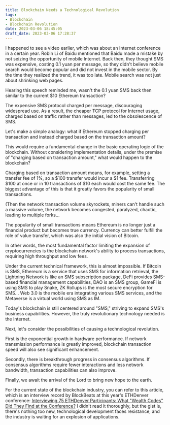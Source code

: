 ```yaml
---
title: Blockchain Needs a Technological Revolution
tags: 
- Blockchain
- Blockchain Revolution
date: 2023-03-06 18:45:05
draft_date: 2023-03-06 17:28:37
---
```


I happened to see a video earlier, which was about an Internet conference in a certain year. Robin Li of Baidu mentioned that Baidu made a mistake by not seizing the opportunity of mobile Internet. Back then, they thought SMS was expensive, costing 0.1 yuan per message, so they didn't believe mobile search would become popular and did not invest in the mobile sector. By the time they realized the trend, it was too late. Mobile search was not just about shrinking web pages.

Hearing this speech reminded me, wasn't the 0.1 yuan SMS back then similar to the current $10 Ethereum transaction?

The expensive SMS protocol charged per message, discouraging widespread use. As a result, the cheaper TCP protocol for Internet usage, charged based on traffic rather than messages, led to the obsolescence of SMS.

Let's make a simple analogy: what if Ethereum stopped charging per transaction and instead charged based on the transaction amount?

This would require a fundamental change in the basic operating logic of the blockchain. Without considering implementation details, under the premise of "charging based on transaction amount," what would happen to the blockchain?

Charging based on transaction amount means, for example, setting a transfer fee of 1%, so a $100 transfer would incur a $1 fee. Transferring $100 at once or in 10 transactions of $10 each would cost the same fee. The biggest advantage of this is that it greatly favors the popularity of small transactions.

(Then the network transaction volume skyrockets, miners can't handle such a massive volume, the network becomes congested, paralyzed, chaotic, leading to multiple forks...

The popularity of small transactions means Ethereum is no longer just a financial product but becomes true currency. Currency can better fulfill the role of value transfer, which was also the initial vision of Bitcoin.

In other words, the most fundamental factor limiting the expansion of cryptocurrencies is the blockchain network's ability to process transactions, requiring high throughput and low fees.

Under the current technical framework, this is almost impossible. If Bitcoin is SMS, Ethereum is a service that uses SMS for information retrieval, the Lightning Network is like an SMS subscription package, DeFi provides SMS-based financial management capabilities, DAO is an SMS group, GameFi is using SMS to play Snake, ZK Rollups is the most secure encryption for SMS... Web 3.0 is the mobile era integrating various SMS services, and the Metaverse is a virtual world using SMS as IM.

Today's blockchain is still centered around "SMS," striving to expand SMS's business capabilities. However, the truly revolutionary technology needed is the Internet.

Next, let's consider the possibilities of causing a technological revolution.

First is the exponential growth in hardware performance. If network transmission performance is greatly improved, blockchain transaction speed will also see significant enhancement.

Secondly, there is breakthrough progress in consensus algorithms. If consensus algorithms require fewer interactions and less network bandwidth, transaction capabilities can also improve.

Finally, we await the arrival of the Lord to bring new hope to the earth.

For the current state of the blockchain industry, you can refer to this article, which is an interview record by BlockBeats at this year's ETHDenver conference: [Interviewing 75 ETHDenver Participants: What "Wealth Codes" Did They Find at the Conference?](https://www.theblockbeats.info/news/35283) I didn't read it thoroughly, but the gist is, there's nothing too new, technological development faces resistance, and the industry is waiting for an explosion of applications.
